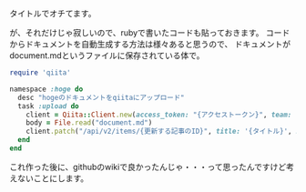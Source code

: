 タイトルでオチてます。

が、それだけじゃ寂しいので、rubyで書いたコードも貼っておきます。
コードからドキュメントを自動生成する方法は様々あると思うので、
ドキュメントがdocument.mdというファイルに保存されている体で。

```rb
require 'qiita'

namespace :hoge do
  desc "hogeのドキュメントをqiitaにアップロード"
  task :upload do
    client = Qiita::Client.new(access_token: "{アクセストークン}", team: "{チーム名}")
    body = File.read("document.md")
    client.patch("/api/v2/items/{更新する記事のID}", title: '{タイトル}', body: body)
  end
end
```

これ作った後に、githubのwikiで良かったんじゃ・・・って思ったんですけど考えないことにします。
